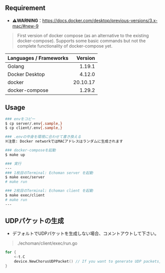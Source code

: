 ## Requirement
- **⚠️WARNING**：https://docs.docker.com/desktop/previous-versions/3.x-mac/#new-9

> First version of docker compose (as an alternative to the existing docker-compose). Supports some basic commands but not the complete functionality of docker-compose yet.

| Languages / Frameworks | Version |
| :--- | ---: |
| Golang | 1.19.1 |
| Docker Desktop | 4.12.0 |
| docker | 20.10.17 |
| docker-compose | 1.29.2 |

## Usage
```sh
### envをコピー
$ cp server/.env{.sample,}
$ cp client/.env{.sample,}

### .envの中身を環境に合わせて書き換える
※注意: Docker networkではMACアドレスはランダムに生成されます

### docker-composeを起動
$ make up

### 実行
---
### 1枚目のTerminal: Echoman server を起動
$ make exec/server
# make run

### 2枚目のTerminal: Echoman client を起動
$ make exec/client
# make run
---
```

## UDPパケットの生成
- デフォルトでUDPパケットを生成しない場合、コメントアウトして下さい。
> ./echoman/client/exec/run.go

```go
for {
    <-t.C
    device.NewChorusUDPPacket() // If you want to generate UDP packets, please uncomment here.
}
```
